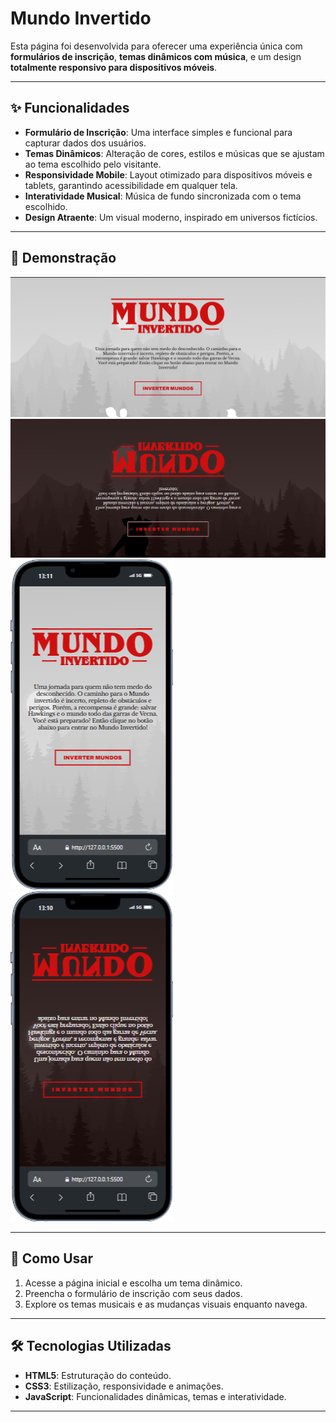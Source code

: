 # Mundo Invertido
 Esta página foi desenvolvida para oferecer uma experiência única com **formulários de inscrição**, **temas dinâmicos com música**, e um design **totalmente responsivo para dispositivos móveis**.

---

## ✨ Funcionalidades

- **Formulário de Inscrição**: Uma interface simples e funcional para capturar dados dos usuários.
- **Temas Dinâmicos**: Alteração de cores, estilos e músicas que se ajustam ao tema escolhido pelo visitante.
- **Responsividade Mobile**: Layout otimizado para dispositivos móveis e tablets, garantindo acessibilidade em qualquer tela.
- **Interatividade Musical**: Música de fundo sincronizada com o tema escolhido.
- **Design Atraente**: Um visual moderno, inspirado em universos fictícios.

---

## 📸 Demonstração

![SCREEN1](assets/images/screenshots/Captura%20de%20tela%202024-12-13%20131019.png)
![SCREEN2](assets/images/screenshots/Captura%20de%20tela%202024-12-13%20131029.png)
![SCREEN3](assets/images/screenshots/iPhone-13-PRO-127.0.0.1%20(1).png)
![SCREEN3](assets/images/screenshots/iPhone-13-PRO-127.0.0.1.png)

---



## 🚀 Como Usar

1. Acesse a página inicial e escolha um tema dinâmico.
2. Preencha o formulário de inscrição com seus dados.
3. Explore os temas musicais e as mudanças visuais enquanto navega.

---

## 🛠️ Tecnologias Utilizadas

- **HTML5**: Estruturação do conteúdo.
- **CSS3**: Estilização, responsividade e animações.
- **JavaScript**: Funcionalidades dinâmicas, temas e interatividade.

---

